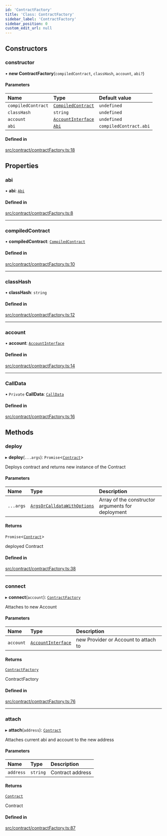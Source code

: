 ```yaml
---
id: 'ContractFactory'
title: 'Class: ContractFactory'
sidebar_label: 'ContractFactory'
sidebar_position: 0
custom_edit_url: null
---
```


## Constructors

### constructor

• **new ContractFactory**(`compiledContract`, `classHash`, `account`, `abi?`)

#### Parameters

| Name               | Type                                                 | Default value          |
| :----------------- | :--------------------------------------------------- | :--------------------- |
| `compiledContract` | [`CompiledContract`](../modules.md#compiledcontract) | `undefined`            |
| `classHash`        | `string`                                             | `undefined`            |
| `account`          | [`AccountInterface`](AccountInterface.md)            | `undefined`            |
| `abi`              | [`Abi`](../modules.md#abi)                           | `compiledContract.abi` |

#### Defined in

[src/contract/contractFactory.ts:18](https://github.com/0xs34n/starknet.js/blob/develop/src/contract/contractFactory.ts#L18)

## Properties

### abi

• **abi**: [`Abi`](../modules.md#abi)

#### Defined in

[src/contract/contractFactory.ts:8](https://github.com/0xs34n/starknet.js/blob/develop/src/contract/contractFactory.ts#L8)

---

### compiledContract

• **compiledContract**: [`CompiledContract`](../modules.md#compiledcontract)

#### Defined in

[src/contract/contractFactory.ts:10](https://github.com/0xs34n/starknet.js/blob/develop/src/contract/contractFactory.ts#L10)

---

### classHash

• **classHash**: `string`

#### Defined in

[src/contract/contractFactory.ts:12](https://github.com/0xs34n/starknet.js/blob/develop/src/contract/contractFactory.ts#L12)

---

### account

• **account**: [`AccountInterface`](AccountInterface.md)

#### Defined in

[src/contract/contractFactory.ts:14](https://github.com/0xs34n/starknet.js/blob/develop/src/contract/contractFactory.ts#L14)

---

### CallData

• `Private` **CallData**: [`CallData`](CallData.md)

#### Defined in

[src/contract/contractFactory.ts:16](https://github.com/0xs34n/starknet.js/blob/develop/src/contract/contractFactory.ts#L16)

## Methods

### deploy

▸ **deploy**(`...args`): `Promise`<[`Contract`](Contract.md)\>

Deploys contract and returns new instance of the Contract

#### Parameters

| Name      | Type                                                                   | Description                                       |
| :-------- | :--------------------------------------------------------------------- | :------------------------------------------------ |
| `...args` | [`ArgsOrCalldataWithOptions`](../modules.md#argsorcalldatawithoptions) | Array of the constructor arguments for deployment |

#### Returns

`Promise`<[`Contract`](Contract.md)\>

deployed Contract

#### Defined in

[src/contract/contractFactory.ts:38](https://github.com/0xs34n/starknet.js/blob/develop/src/contract/contractFactory.ts#L38)

---

### connect

▸ **connect**(`account`): [`ContractFactory`](ContractFactory.md)

Attaches to new Account

#### Parameters

| Name      | Type                                      | Description                          |
| :-------- | :---------------------------------------- | :----------------------------------- |
| `account` | [`AccountInterface`](AccountInterface.md) | new Provider or Account to attach to |

#### Returns

[`ContractFactory`](ContractFactory.md)

ContractFactory

#### Defined in

[src/contract/contractFactory.ts:76](https://github.com/0xs34n/starknet.js/blob/develop/src/contract/contractFactory.ts#L76)

---

### attach

▸ **attach**(`address`): [`Contract`](Contract.md)

Attaches current abi and account to the new address

#### Parameters

| Name      | Type     | Description      |
| :-------- | :------- | :--------------- |
| `address` | `string` | Contract address |

#### Returns

[`Contract`](Contract.md)

Contract

#### Defined in

[src/contract/contractFactory.ts:87](https://github.com/0xs34n/starknet.js/blob/develop/src/contract/contractFactory.ts#L87)
